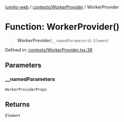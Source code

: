 [lumilio-web](../../../modules.md) / [contexts/WorkerProvider](../index.md) / WorkerProvider

# Function: WorkerProvider()

> **WorkerProvider**(`__namedParameters`): `Element`

Defined in: [contexts/WorkerProvider.tsx:38](https://github.com/EdwinZhanCN/Lumilio-Photos/blob/e7623428749fd7c1a769297382642ed42ea75beb/web/src/contexts/WorkerProvider.tsx#L38)

## Parameters

### \_\_namedParameters

`WorkerProviderProps`

## Returns

`Element`
